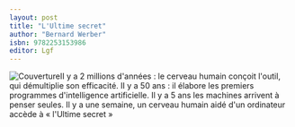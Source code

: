```yaml
---
layout: post
title: "L'Ultime secret"
author: "Bernard Werber"
isbn: 9782253153986
editor: Lgf
---
```


![Couverture](/img/9782253153986.jpg)II y a 2 millions d'années : le cerveau humain conçoit l'outil, qui démultiplie son efficacité. II y a 50 ans : il élabore les premiers programmes d'intelligence artificielle. Il y a 5 ans les machines arrivent à penser seules. Il y a une semaine, un cerveau humain aidé d'un ordinateur accède à « l'Ultime secret »